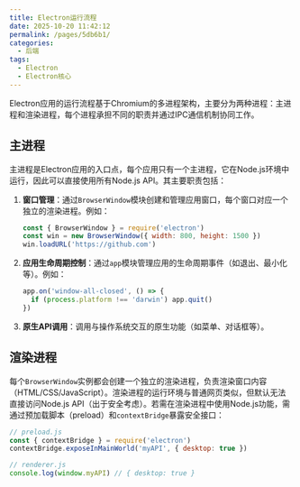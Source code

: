 ```yaml
---
title: Electron运行流程
date: 2025-10-20 11:42:12
permalink: /pages/5db6b1/
categories:
  - 后端
tags:
  - Electron
  - Electron核心
---
```

Electron应用的运行流程基于Chromium的多进程架构，主要分为两种进程：主进程和渲染进程，每个进程承担不同的职责并通过IPC通信机制协同工作。

## 主进程
主进程是Electron应用的入口点，每个应用只有一个主进程，它在Node.js环境中运行，因此可以直接使用所有Node.js API。其主要职责包括：
1. **窗口管理**：通过`BrowserWindow`模块创建和管理应用窗口，每个窗口对应一个独立的渲染进程。例如：
   ```javascript
   const { BrowserWindow } = require('electron')
   const win = new BrowserWindow({ width: 800, height: 1500 })
   win.loadURL('https://github.com')
   ```
2. **应用生命周期控制**：通过`app`模块管理应用的生命周期事件（如退出、最小化等）。例如：
   ```javascript
   app.on('window-all-closed', () => {
     if (process.platform !== 'darwin') app.quit()
   })
   ```
3. **原生API调用**：调用与操作系统交互的原生功能（如菜单、对话框等）。

## 渲染进程
每个`BrowserWindow`实例都会创建一个独立的渲染进程，负责渲染窗口内容（HTML/CSS/JavaScript）。渲染进程的运行环境与普通网页类似，但默认无法直接访问Node.js API（出于安全考虑）。若需在渲染进程中使用Node.js功能，需通过预加载脚本（preload）和`contextBridge`暴露安全接口：
```javascript
// preload.js
const { contextBridge } = require('electron')
contextBridge.exposeInMainWorld('myAPI', { desktop: true })

// renderer.js
console.log(window.myAPI) // { desktop: true }
```